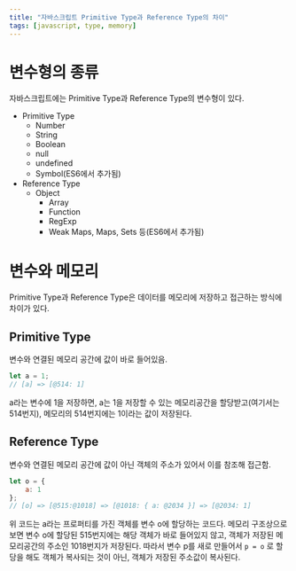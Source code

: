 ```yaml
---
title: "자바스크립트 Primitive Type과 Reference Type의 차이"
tags: [javascript, type, memory]
---
```


# 변수형의 종류
자바스크립트에는 Primitive Type과 Reference Type의 변수형이 있다.

- Primitive Type
    - Number
    - String
    - Boolean
    - null
    - undefined
    - Symbol(ES6에서 추가됨)
- Reference Type
    - Object
        - Array
        - Function
        - RegExp
        - Weak Maps, Maps, Sets 등(ES6에서 추가됨)
        
# 변수와 메모리
Primitive Type과 Reference Type은 데이터를 메모리에 저장하고 접근하는 방식에 차이가 있다.

## Primitive Type
변수와 연결된 메모리 공간에 값이 바로 들어있음.

```javascript
let a = 1;
// [a] => [@514: 1]
```

a라는 변수에 1을 저장하면, a는 1을 저장할 수 있는 메모리공간을 할당받고(여기서는 514번지), 메모리의 514번지에는 1이라는 값이 저장된다. 

## Reference Type
변수와 연결된 메모리 공간에 값이 아닌 객체의 주소가 있어서 이를 참조해 접근함.

```javascript
let o = {
    a: 1
};
// [o] => [@515:@1018] => [@1018: { a: @2034 }] => [@2034: 1]
```

위 코드는 a라는 프로퍼티를 가진 객체를 변수 o에 할당하는 코드다. 메모리 구조상으로 보면 변수 o에 할당된 515번지에는 해당 객체가 바로 들어있지 않고, 객체가 저장된 메모리공간의 주소인 1018번지가 저장된다. 따라서 변수 p를 새로 만들어서 `p = o` 로 할당을 해도 객체가 복사되는 것이 아닌, 객체가 저장된 주소값이 복사된다. 